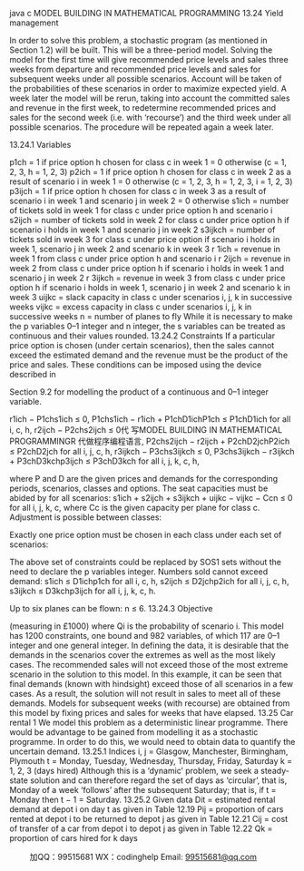 java c
MODEL BUILDING IN MATHEMATICAL PROGRAMMING
13.24 Yield management


In order to solve this problem, a stochastic program (as mentioned in Section 1.2) will be built. This will be a three-period model. Solving the model for the first time will give recommended price levels and sales three weeks from departure and recommended price levels and sales for subsequent weeks under all possible scenarios. Account will be taken of the probabilities of these scenarios in order to maximize expected yield. A week later the model will be rerun, taking into account the committed sales and revenue in the first week, to redetermine recommended prices and sales for the second week (i.e. with ‘recourse’) and the third week under all possible scenarios. The procedure will be repeated again a week later.




13.24.1 Variables




p1ch = 1 if price option h chosen for class c in week 1
= 0 otherwise (c = 1, 2, 3, h = 1, 2, 3)
p2ich = 1 if price option h chosen for class c in week 2 as a result of scenario i in week 1
= 0 otherwise (c = 1, 2, 3, h = 1, 2, 3, i = 1, 2, 3)
p3ijch = 1 if price option h chosen for class c in week 3 as a result of scenario i in week 1 and scenario j in week 2
= 0 otherwise
s1ich = number of tickets sold in week 1 for class c under price option h and scenario i
s2ijch = number of tickets sold in week 2 for class c under price option h if scenario i holds in week 1 and scenario j in week 2
s3ijkch = number of tickets sold in week 3 for class c under price option if scenario i holds in week 1, scenario j in week 2 and scenario k in week 3
r 1ich = revenue in week 1 from class c under price option h and scenario i
r 2ijch = revenue in week 2 from class c under price option h if scenario i holds in week 1 and scenario j in week 2
r 3ijkch = revenue in week 3 from class c under price option h if scenario i holds in week 1, scenario j in week 2 and scenario k in week 3
uijkc = slack capacity in class c under scenarios i, j, k in successive weeks
vijkc = excess capacity in class c under scenarios i, j, k in successive weeks
n = number of planes to fly
While it is necessary to make the p variables 0–1 integer and n integer, the s variables can be treated as continuous and their values rounded.
13.24.2 Constraints
If a particular price option is chosen (under certain scenarios), then the sales cannot exceed the estimated demand and the revenue must be the product of the price and sales. These conditions can be imposed using the device described in




Section 9.2 for modelling the product of a continuous and 0–1 integer variable.


r1ich − P1chs1ich ≤ 0,
P1chs1ich − r1ich + P1chD1ichP1ch ≤ P1chD1ich for all i, c, h,
r2ijch − P2chs2ijch ≤ 0代 写MODEL BUILDING IN MATHEMATICAL PROGRAMMINGR
代做程序编程语言,
P2chs2ijch − r2ijch + P2chD2jchP2ich ≤ P2chD2jch for all i, j, c, h,
r3ijkch − P3chs3ijkch ≤ 0,
P3chs3ijkch − r3ijkch + P3chD3kchp3ijch ≤ P3chD3kch for all i, j, k, c, h,




where P and D are the given prices and demands for the corresponding periods, scenarios, classes and options.
The seat capacities must be abided by for all scenarios:
s1ich + s2ijch + s3ijkch + uijkc − vijkc − Ccn ≤ 0 for all i, j, k, c,
where Cc is the given capacity per plane for class c.
Adjustment is possible between classes:

Exactly one price option must be chosen in each class under each set of scenarios:

The above set of constraints could be replaced by SOS1 sets without the need to declare the p variables integer.
Numbers sold cannot exceed demand:
s1ich ≤ D1ichp1ch for all i, c, h,
s2ijch ≤ D2jchp2ich for all i, j, c, h,
s3ijkch ≤ D3kchp3ijch for all i, j, k, c, h.




Up to six planes can be flown:
n ≤ 6.
13.24.3 Objective

(measuring in £1000) where Qi is the probability of scenario i.
This model has 1200 constraints, one bound and 982 variables, of which 117 are 0–1 integer and one general integer.
In defining the data, it is desirable that the demands in the scenarios cover the extremes as well as the most likely cases. The recommended sales will not exceed those of the most extreme scenario in the solution to this model. In this example, it can be seen that final demands (known with hindsight) exceed those of all scenarios in a few cases. As a result, the solution will not result in sales to meet all of these demands.
Models for subsequent weeks (with recourse) are obtained from this model by fixing prices and sales for weeks that have elapsed.
13.25 Car rental 1
We model this problem as a deterministic linear programme. There would be advantage to be gained from modelling it as a stochastic programme. In order to do this, we would need to obtain data to quantify the uncertain demand.
13.25.1 Indices
i, j = Glasgow, Manchester, Birmingham, Plymouth
t = Monday, Tuesday, Wednesday, Thursday, Friday, Saturday
k = 1, 2, 3 (days hired)
Although this is a ‘dynamic’ problem, we seek a steady-state solution and can therefore regard the set of days as ‘circular’, that is, Monday of a week ‘follows’ after the subsequent Saturday; that is, if t = Monday then t − 1 = Saturday.
13.25.2 Given data
Dit = estimated rental demand at depot i on day t as given in Table 12.19
Pij = proportion of cars rented at depot i to be returned to depot j as given in Table 12.21
Cij = cost of transfer of a car from depot i to depot j as given in Table 12.22
Qk = proportion of cars hired for k days









         
加QQ：99515681  WX：codinghelp  Email: 99515681@qq.com
